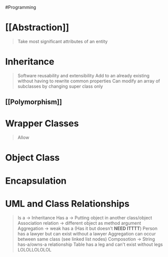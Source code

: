 #Programming
# [[Abstraction]]
> Take most significant attributes of an entity

# Inheritance
> Software reusability and extensibility 
> Add to an already existing without having to rewrite common properties
> Can modify an array of subclasses by changing super class only
## [[Polymorphism]]

# Wrapper Classes 
> Allow

# Object Class
# Encapsulation
# UML and Class Relationships
> Is a -> Inheritance
> Has a -> Putting object in another class/object
> Association relation -> different object as method argument
> Aggregation -> weak has a (Has it but doesn't **NEED ITTTT**)
> Person has a lawyer but can exist without a lawyer
> Aggregation can occur between same class (see linked list nodes)
> Composotion -> String has-a/owns-a relationship 
> Table has a leg and can't exist without legs LOLOLLOLOLOL
